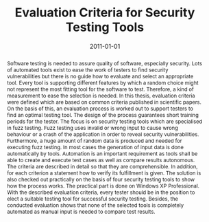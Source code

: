 ---
abstract: Software testing is needed to assure quality of software, especially security.
  Lots of automated tools exist to ease the work of testers to find security vulnerabilities
  but there is no guide how to evaluate and select an appropriate tool. Every tool
  is supporting different features by which a random choice might not represent the
  most fitting tool for the software to test. Therefore, a kind of measurement to
  ease the selection is needed. In this thesis, evaluation criteria were defined which
  are based on common criteria published in scientific papers. On the basis of this,
  an evaluation process is worked out to support testers to find an optimal testing
  tool. The design of the process guarantees short training periods for the tester.
  The focus is on security testing tools which are specialised in fuzz testing. Fuzz
  testing uses invalid or wrong input to cause wrong behaviour or a crash of the application
  in order to reveal security vulnerabilities. Furthermore, a huge amount of random
  data is produced and needed for executing fuzz testing. In most cases the generation
  of input data is done automatically by tools. Automation is an important requirement
  as tools shall be able to create and execute test cases as well as compare results
  autonomous. The criteria are described in detail so that they are comprehensible.
  In addition, for each criterion a statement how to verify its fulfillment is given.
  The solution is also checked out practically on the basis of four security testing
  tools to show how the process works. The practical part is done on Windows XP Professional.
  With the described evaluation criteria, every tester should be in the position to
  elect a suitable testing tool for successful security testing. Besides, the conducted
  evaluation shows that none of the selected tools is completely automated as manual
  input is needed to compare test results.
authors:
- Jasmin Adamer
date: '2011-01-01'
featured: false
links:
- name: Publik
  url: https://publik.tuwien.ac.at/showentry.php?ID=206008&lang=1
publication_types:
- '7'
publishDate: '2011-01-01'
title: Evaluation Criteria for Security Testing Tools
url_pdf: ''
---